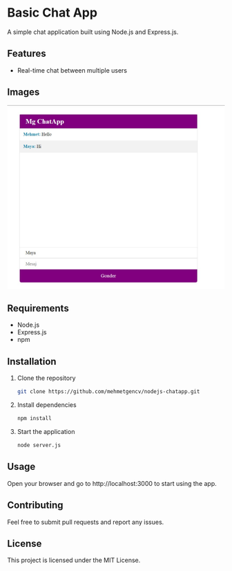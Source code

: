 # Basic Chat App

A simple chat application built using Node.js and Express.js.

## Features

- Real-time chat between multiple users

## Images
![Alt text](images/chat-app.jpg?raw=true "Title")

## Requirements

- Node.js
- Express.js
- npm

## Installation

1. Clone the repository
   ```bash 
   git clone https://github.com/mehmetgencv/nodejs-chatapp.git
   ```
2. Install dependencies
   ```bash 
   npm install
   ```
3. Start the application
    ```bash 
    node server.js
    ```
## Usage

Open your browser and go to http://localhost:3000 to start using the app.

## Contributing

Feel free to submit pull requests and report any issues.

## License

This project is licensed under the MIT License.
